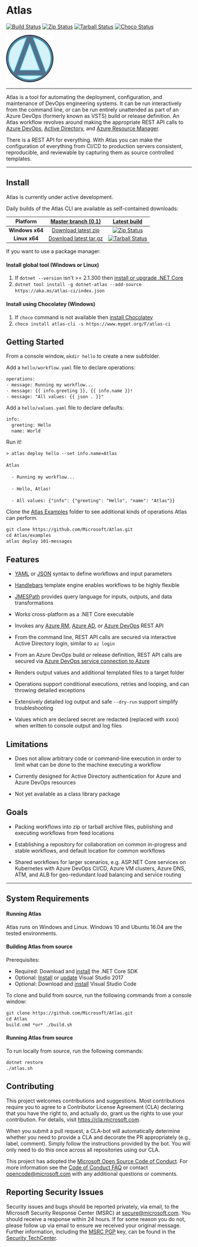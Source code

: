 

# Atlas

[![Build Status]][Build Latest] 
[![Zip Status]][Zip Latest]
[![Tarball Status]][Tarball Latest]
[![Choco Status]][Choco Latest]

![Atlas Logo]

----

Atlas is a tool for automating the deployment, configuration, and maintenance of DevOps engineering systems. 
It can be run interactively from the command line, or can be run entirely unattended as part of an Azure DevOps (formerly known as VSTS) build or release definition.
An Atlas workflow revolves around making the appropriate REST API calls to [Azure DevOps][Azure DevOps REST API], [Active Directory][Azure AD REST API], and [Azure Resource Manager][Azure RM REST API]. 

There is a REST API for everything. 
With Atlas you can make the configuration of everything from CI/CD to production servers consistent, reproducible, and reviewable by capturing them as source controlled templates.

----

## Install

Atlas is currently under active development.

Daily builds of the Atlas CLI are available as self-contained downloads:

| Platform | [Master branch (0.1)][Master Branch] | [Latest build][Latest Json] |
|:------:|:------:|:------:|
| **Windows x64** | [Download latest zip][Zip Latest] | [![Zip Status]][Zip Latest] |
| **Linux x64** | [Download latest tar.gz][Zip Latest] | [![Tarball Status]][Tarball Latest] |

If you want to use a package manager:

#### Install global tool (Windows or Linux)

1. If `dotnet --version` isn't >= 2.1.300 then [install or upgrade .NET Core](https://www.microsoft.com/net/download/dotnet-core/2.1)
1. `dotnet tool install -g dotnet-atlas --add-source https://aka.ms/atlas-ci/index.json`

#### Install using Chocolatey (Windows)
1. If `choco` command is not available then [install Chocolatey](https://chocolatey.org/install#installing-chocolatey)
1. `choco install atlas-cli -s https://www.myget.org/F/atlas-ci` 

## Getting Started

From a console window, `mkdir hello` to create a new subfolder.

Add a `hello/workflow.yaml` file to declare operations:

```
operations:
- message: Running my workflow...
- message: {{ info.greeting }}, {{ info.name }}!
- message: "All values: {{ json . }}"
```

Add a `hello/values.yaml` file to declare defaults:

```
info:
  greeting: Hello
  name: World
```

Run it!

```
> atlas deploy hello --set info.name=Atlas

Atlas

  - Running my workflow...

  - Hello, Atlas!

  - All values: {"info": {"greeting": "Hello", "name": "Atlas"}}
```

Clone the [Atlas Examples](https://github.com/Microsoft/Atlas/tree/master/examples) folder to see additional
kinds of operations Atlas can perform.

```
git clone https://github.com/Microsoft/Atlas.git
cd Atlas/examples
atlas deploy 101-messages
```

## Features

* [YAML] or [JSON] syntax to define workflows and input parameters

* [Handlebars] template engine enables workflows to be highly flexible

* [JMESPath] provides query language for inputs, outputs, and data transformations

* Works cross-platform as a .NET Core executable

* Invokes any [Azure RM][Azure RM REST API], [Azure AD][Azure AD REST API], or [Azure DevOps][Azure DevOps REST API] REST API 

* From the command line, REST API calls are secured via interactive Active Directory login, similar to `az login`

* From an Azure DevOps build or release definition, REST API calls are secured via [Azure DevOps service connection to Azure](https://docs.microsoft.com/en-us/vsts/pipelines/library/service-endpoints?view=vsts)

* Renders output values and additional templated files to a target folder

* Operations support conditional executions, retries and looping, and can throwing detailed exceptions

* Extensively detailed log output and safe `--dry-run` support simplify troubleshooting

* Values which are declared secret are redacted (replaced with xxxx) when written to console output and log files

## Limitations

* Does not allow arbitrary code or command-line execution in order to limit what can be done to the machine executing a workflow

* Currently designed for Active Directory authentication for Azure and Azure DevOps resources

* Not yet available as a class library package

## Goals

* Packing workflows into zip or tarball archive files, publishing and executing workflows from feed locations

* Establishing a repository for collaboration on common in-progress and stable workflows, and default location for common workflows

* Shared workflows for larger scenarios, e.g. ASP.NET Core services on Kubernetes with Azure DevOps CI/CD, Azure VM clusters, Azure DNS, ATM, and ALB for geo-redundant load balancing and service routing

----

## System Requirements

#### Running Atlas

Atlas runs on Windows and Linux. Windows 10 and Ubuntu 16.04 are the tested environments.

#### Building Atlas from source

Prerequisites:
* Required: Download and [install](https://www.microsoft.com/net/download/dotnet-core/2.1) the .NET Core SDK
* Optional: [Install](https://docs.microsoft.com/en-us/visualstudio/install/install-visual-studio?view=vs-2017) or [update](https://docs.microsoft.com/en-us/visualstudio/install/install-visual-studio?view=vs-2017) Visual Studio 2017
* Optional: Download and [install](https://code.visualstudio.com/Download) Visual Studio Code

To clone and build from source, run the following commands from a console window:

```
git clone https://github.com/Microsoft/Atlas.git
cd Atlas
build.cmd *or* ./build.sh
```

#### Running Atlas from source

To run locally from source, run the following commands:

```
dotnet restore
./atlas.sh
```

## Contributing

This project welcomes contributions and suggestions. Most contributions require you to
agree to a Contributor License Agreement (CLA) declaring that you have the right to,
and actually do, grant us the rights to use your contribution. For details, visit
https://cla.microsoft.com.

When you submit a pull request, a CLA-bot will automatically determine whether you need
to provide a CLA and decorate the PR appropriately (e.g., label, comment). Simply follow the
instructions provided by the bot. You will only need to do this once across all repositories using our CLA.

This project has adopted the [Microsoft Open Source Code of Conduct](https://opensource.microsoft.com/codeofconduct/).
For more information see the [Code of Conduct FAQ](https://opensource.microsoft.com/codeofconduct/faq/) or
contact [opencode@microsoft.com](mailto:opencode@microsoft.com) with any additional questions or comments.

## Reporting Security Issues

Security issues and bugs should be reported privately, via email, to the Microsoft Security
Response Center (MSRC) at [secure@microsoft.com](mailto:secure@microsoft.com). You should
receive a response within 24 hours. If for some reason you do not, please follow up via
email to ensure we received your original message. Further information, including the
[MSRC PGP](https://technet.microsoft.com/en-us/security/dn606155) key, can be found in
the [Security TechCenter](https://technet.microsoft.com/en-us/security/default).

[Atlas Logo]: https://github.com/Microsoft/Atlas/raw/master/docs/icon-128.png
[Handlebars]: http://handlebarsjs.com/
[YAML]: http://yaml.org/
[JSON]: http://json.org/
[JMESPath]: http://jmespath.org/
[Azure RM REST API]: https://docs.microsoft.com/en-us/rest/api/azure/
[Azure AD REST API]: https://docs.microsoft.com/en-us/rest/api/graphrbac/
[Azure DevOps REST API]: https://docs.microsoft.com/en-us/rest/api/vsts/?view=vsts-rest-5.0
[Build Status]: https://msasg.visualstudio.com/Falcon/_apis/build/status/Atlas-CI?branch=master
[Build Latest]: https://msasg.visualstudio.com/Falcon/_build/latest?definitionId=6598&branch=master
[Choco Status]: https://img.shields.io/myget/atlas-ci/vpre/atlas-cli.svg?label=choco
[Choco Latest]: #chocolatey
[Zip Status]: https://img.shields.io/badge/dynamic/json.svg?label=win-x64&url=https%3A%2F%2Fsa2fitssy3mz7ig.blob.core.windows.net%2Fdownloads%2Flatest.json&query=%24[%27win10-x64%27].version
[Zip Latest]: https://sa2fitssy3mz7ig.blob.core.windows.net/downloads/atlas-latest-win10-x64.zip
[Tarball Status]: https://img.shields.io/badge/dynamic/json.svg?label=linux-x64&url=https%3A%2F%2Fsa2fitssy3mz7ig.blob.core.windows.net%2Fdownloads%2Flatest.json&query=%24[%27linux-x64%27].version
[Tarball Latest]: https://sa2fitssy3mz7ig.blob.core.windows.net/downloads/atlas-latest-linux-x64.tar.gz
[Master Branch]: https://github.com/microsoft/atlas/tree/master
[Latest Json]: https://sa2fitssy3mz7ig.blob.core.windows.net/downloads/latest.json
